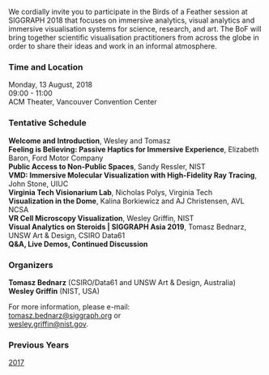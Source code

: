 We cordially invite you to participate in the Birds of a Feather session at
SIGGRAPH 2018 that focuses on immersive analytics, visual analytics and
immersive visualisation systems for science, research, and art. The BoF will
bring together scientific visualisation practitioners from across the globe in
order to share their ideas and work in an informal atmosphere.

### Time and Location

Monday, 13 August, 2018<br>
09:00 - 11:00<br>
ACM Theater, Vancouver Convention Center

### Tentative Schedule

**Welcome and Introduction**, Wesley and Tomasz<br>
**Feeling is Believing: Passive Haptics for Immersive Experience**, Elizabeth Baron, Ford Motor Company<br>
**Public Access to Non-Public Spaces**, Sandy Ressler, NIST<br>
**VMD: Immersive Molecular Visualization with High-Fidelity Ray Tracing**, John Stone, UIUC<br> 
**Virginia Tech Visionarium Lab**, Nicholas Polys, Virginia Tech<br>
**Visualization in the Dome**, Kalina Borkiewicz and AJ Christensen, AVL NCSA<br>
**VR Cell Microscopy Visualization**, Wesley Griffin, NIST<br>
**Visual Analytics on Steroids | SIGGRAPH Asia 2019**, Tomasz Bednarz, UNSW Art & Design, CSIRO Data61<br>
**Q&A, Live Demos, Continued Discussion**

### Organizers

**Tomasz Bednarz** (CSIRO/Data61 and UNSW Art & Design, Australia)<br>
**Wesley Griffin** (NIST, USA)

For more information, please e-mail:<br>
[tomasz.bednarz@siggraph.org](mailto:tomasz.bednard@siggraph.org) or<br>
[wesley.griffin@nist.gov](mailto:wesley.griffin@nist.gov).

### Previous Years

[2017](/2017.html)


